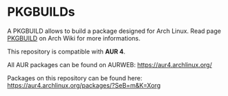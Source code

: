 PKGBUILDs
============

A PKGBUILD allows to build a package designed for Arch Linux. Read page [PKGBUILD](https://wiki.archlinux.org/index.php/PKGBUILD) on Arch Wiki for more informations.


This repository is compatible with **AUR 4**.

All AUR packages can be found on AURWEB: https://aur4.archlinux.org/

Packages on this repository can be found here: https://aur4.archlinux.org/packages/?SeB=m&K=Xorg
